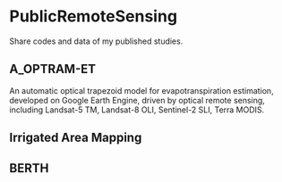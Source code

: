# PublicRemoteSensing
Share codes and data of my published studies.

## A_OPTRAM-ET

An automatic optical trapezoid model for evapotranspiration estimation, developed on Google Earth Engine, driven by optical remote sensing, including Landsat-5 TM, Landsat-8 OLI, Sentinel-2 SLI, Terra MODIS.

## Irrigated Area Mapping

## BERTH
